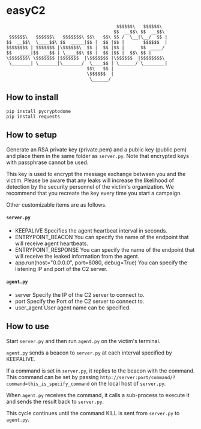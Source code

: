 # easyC2
```
                                         $$$$$$\   $$$$$$\  
                                        $$  __$$\ $$  __$$\ 
 $$$$$$\   $$$$$$\   $$$$$$$\ $$\   $$\ $$ /  \__|\__/  $$ |
$$  __$$\  \____$$\ $$  _____|$$ |  $$ |$$ |       $$$$$$  |
$$$$$$$$ | $$$$$$$ |\$$$$$$\  $$ |  $$ |$$ |      $$  ____/ 
$$   ____|$$  __$$ | \____$$\ $$ |  $$ |$$ |  $$\ $$ |      
\$$$$$$$\ \$$$$$$$ |$$$$$$$  |\$$$$$$$ |\$$$$$$  |$$$$$$$$\ 
 \_______| \_______|\_______/  \____$$ | \______/ \________|
                              $$\   $$ |                    
                              \$$$$$$  |                    
                               \______/                     
```

## How to install

```
pip install pycryptodome
pip install requests
```

## How to setup

Generate an RSA private key (private.pem) and a public key (public.pem) and place them in the same folder as `server.py`. Note that encrypted keys with passphrase cannot be used.

This key is used to encrypt the message exchange between you and the victim. Please be aware that any leaks will increase the likelihood of detection by the security personnel of the victim's organization. We recommend that you recreate the key every time you start a campaign.

Other customizable items are as follows.

#### `server.py`

- KEEPALIVE
Specifies the agent heartbeat interval in seconds.
- ENTRYPOINT_BEACON
You can specify the name of the endpoint that will receive agent heartbeats.
- ENTRYPOINT_RESPONSE
You can specify the name of the endpoint that will receive the leaked information from the agent.
- app.run(host="0.0.0.0", port=8080, debug=True)
You can specify the listening IP and port of the C2 server.

#### `agent.py`

- server
Specify the IP of the C2 server to connect to.
- port
Specify the Port of the C2 server to connect to.
- user_agent
User agent name can be specified.

## How to use

Start `server.py` and then run `agent.py` on the victim's terminal.

`agent.py` sends a beacon to `server.py` at each interval specified by KEEPALIVE.

If a command is set in `server.py`, it replies to the beacon with the command. This command can be set by passing `http://server:port/command/?command=this_is_specify_command` on the local host of `server.py`.

When `agent.py` receives the command, it calls a sub-process to execute it and sends the result back to `server.py`.

This cycle continues until the command KILL is sent from `server.py` to `agent.py`.
